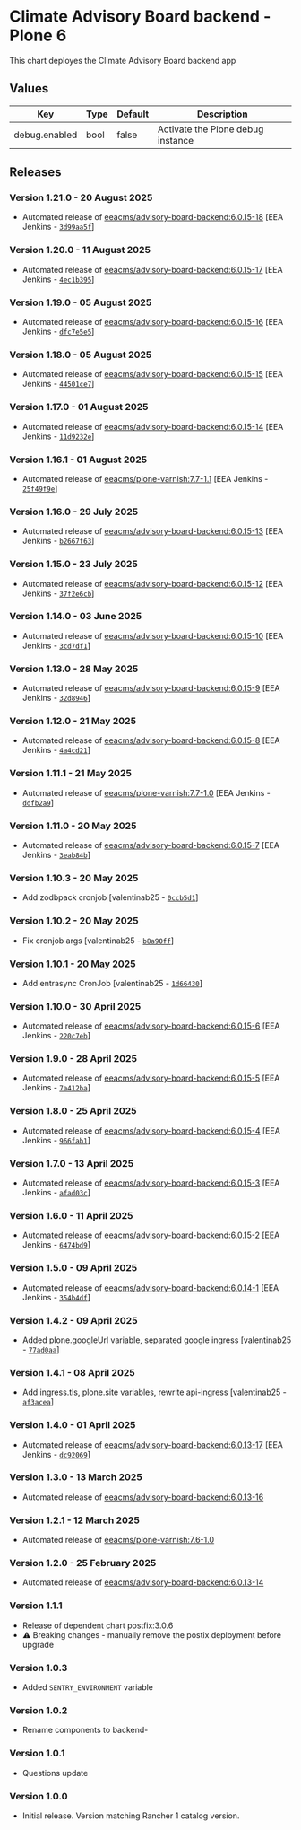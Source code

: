 # Climate Advisory Board backend - Plone 6

This chart deployes the Climate Advisory Board backend app 


## Values

| Key | Type | Default | Description |
|-----|------|---------|-------------|
| debug.enabled | bool | false | Activate the Plone debug instance |

## Releases

### Version 1.21.0 - 20 August 2025
- Automated release of [eeacms/advisory-board-backend:6.0.15-18](https://github.com/eea/advisory-board-backend/releases) [EEA Jenkins - [`3d99aa5f`](https://github.com/eea/helm-charts/commit/3d99aa5ffa1fbd3bb5b405037f297e8c3197eb0e)]

### Version 1.20.0 - 11 August 2025
- Automated release of [eeacms/advisory-board-backend:6.0.15-17](https://github.com/eea/advisory-board-backend/releases) [EEA Jenkins - [`4ec1b395`](https://github.com/eea/helm-charts/commit/4ec1b395915bc3d81e1118846a02b6923c1a1a85)]

### Version 1.19.0 - 05 August 2025
- Automated release of [eeacms/advisory-board-backend:6.0.15-16](https://github.com/eea/advisory-board-backend/releases) [EEA Jenkins - [`dfc7e5e5`](https://github.com/eea/helm-charts/commit/dfc7e5e516abf6f7471605a0e21110e4326da40d)]

### Version 1.18.0 - 05 August 2025
- Automated release of [eeacms/advisory-board-backend:6.0.15-15](https://github.com/eea/advisory-board-backend/releases) [EEA Jenkins - [`44501ce7`](https://github.com/eea/helm-charts/commit/44501ce701ef1f999845aec2f078ae80d2d18a35)]

### Version 1.17.0 - 01 August 2025
- Automated release of [eeacms/advisory-board-backend:6.0.15-14](https://github.com/eea/advisory-board-backend/releases) [EEA Jenkins - [`11d9232e`](https://github.com/eea/helm-charts/commit/11d9232eadb868a4e40a2fd9890f684c8f49d1e8)]

### Version 1.16.1 - 01 August 2025
- Automated release of [eeacms/plone-varnish:7.7-1.1](https://github.com/eea/plone-varnish/releases) [EEA Jenkins - [`25f49f9e`](https://github.com/eea/helm-charts/commit/25f49f9e689b1646bd458dc9d8e390d823a335b1)]

### Version 1.16.0 - 29 July 2025
- Automated release of [eeacms/advisory-board-backend:6.0.15-13](https://github.com/eea/advisory-board-backend/releases) [EEA Jenkins - [`b2667f63`](https://github.com/eea/helm-charts/commit/b2667f630be4098852829da258257e0c24975ed3)]

### Version 1.15.0 - 23 July 2025
- Automated release of [eeacms/advisory-board-backend:6.0.15-12](https://github.com/eea/advisory-board-backend/releases) [EEA Jenkins - [`37f2e6cb`](https://github.com/eea/helm-charts/commit/37f2e6cb25a9426d755cae5a8490eb929bc96677)]

### Version 1.14.0 - 03 June 2025
- Automated release of [eeacms/advisory-board-backend:6.0.15-10](https://github.com/eea/advisory-board-backend/releases) [EEA Jenkins - [`3cd7df1`](https://github.com/eea/helm-charts/commit/3cd7df11a6e2f57378d965910401dd47c609a66b)]

### Version 1.13.0 - 28 May 2025
- Automated release of [eeacms/advisory-board-backend:6.0.15-9](https://github.com/eea/advisory-board-backend/releases) [EEA Jenkins - [`32d8946`](https://github.com/eea/helm-charts/commit/32d8946a351960a7fe23a3170c7a43c28fd27188)]

### Version 1.12.0 - 21 May 2025
- Automated release of [eeacms/advisory-board-backend:6.0.15-8](https://github.com/eea/advisory-board-backend/releases) [EEA Jenkins - [`4a4cd21`](https://github.com/eea/helm-charts/commit/4a4cd211a5923f2e205dcce828562afeaeb58c5a)]

### Version 1.11.1 - 21 May 2025
- Automated release of [eeacms/plone-varnish:7.7-1.0](https://github.com/eea/plone-varnish/releases) [EEA Jenkins - [`ddfb2a9`](https://github.com/eea/helm-charts/commit/ddfb2a9924ac131d6a9973b54456a3e9f0b8e98c)]

### Version 1.11.0 - 20 May 2025
- Automated release of [eeacms/advisory-board-backend:6.0.15-7](https://github.com/eea/advisory-board-backend/releases) [EEA Jenkins - [`3eab84b`](https://github.com/eea/helm-charts/commit/3eab84bce7cbb8c41f1990b5958a331a651b0846)]

### Version 1.10.3 - 20 May 2025
- Add zodbpack cronjob [valentinab25 - [`0ccb5d1`](https://github.com/eea/helm-charts/commit/0ccb5d190004a0a3b555ba595f4020bada7aac90)]

### Version 1.10.2 - 20 May 2025
- Fix cronjob args [valentinab25 - [`b8a90ff`](https://github.com/eea/helm-charts/commit/b8a90ff4b92826760cff933751921ec378bcdef9)]

### Version 1.10.1 - 20 May 2025
- Add entrasync CronJob [valentinab25 - [`1d66430`](https://github.com/eea/helm-charts/commit/1d66430e40c481cf4237a5c94b97a787a930dc81)]

### Version 1.10.0 - 30 April 2025
- Automated release of [eeacms/advisory-board-backend:6.0.15-6](https://github.com/eea/advisory-board-backend/releases) [EEA Jenkins - [`220c7eb`](https://github.com/eea/helm-charts/commit/220c7ebed149f6bf5dd112e10c0c2515129e4894)]

### Version 1.9.0 - 28 April 2025
- Automated release of [eeacms/advisory-board-backend:6.0.15-5](https://github.com/eea/advisory-board-backend/releases) [EEA Jenkins - [`7a412ba`](https://github.com/eea/helm-charts/commit/7a412ba6f5691e73557736519082efba26161a71)]

### Version 1.8.0 - 25 April 2025
- Automated release of [eeacms/advisory-board-backend:6.0.15-4](https://github.com/eea/advisory-board-backend/releases) [EEA Jenkins - [`966fab1`](https://github.com/eea/helm-charts/commit/966fab179ce7618f37968fc27582d76ede319bf0)]

### Version 1.7.0 - 13 April 2025
- Automated release of [eeacms/advisory-board-backend:6.0.15-3](https://github.com/eea/advisory-board-backend/releases) [EEA Jenkins - [`afad03c`](https://github.com/eea/helm-charts/commit/afad03c088b6eb266def3beee31aba28906441e2)]

### Version 1.6.0 - 11 April 2025
- Automated release of [eeacms/advisory-board-backend:6.0.15-2](https://github.com/eea/advisory-board-backend/releases) [EEA Jenkins - [`6474bd9`](https://github.com/eea/helm-charts/commit/6474bd97699a064d3bf3492151e4400f638ed8e4)]

### Version 1.5.0 - 09 April 2025
- Automated release of [eeacms/advisory-board-backend:6.0.14-1](https://github.com/eea/advisory-board-backend/releases) [EEA Jenkins - [`354b4df`](https://github.com/eea/helm-charts/commit/354b4dfaaf743ec4349c2907a2f461a4eac13639)]

### Version 1.4.2 - 09 April 2025
- Added plone.googleUrl variable, separated google ingress [valentinab25 - [`77ad0aa`](https://github.com/eea/helm-charts/commit/77ad0aaa595cbfc4fdd538954992b7897af5a3dd)]

### Version 1.4.1 - 08 April 2025
- Add ingress.tls, plone.site variables, rewrite api-ingress [valentinab25 - [`af3acea`](https://github.com/eea/helm-charts/commit/af3acea1f7d28816aa66ed3cf2813bc5962c7597)]

### Version 1.4.0 - 01 April 2025
- Automated release of [eeacms/advisory-board-backend:6.0.13-17](https://github.com/eea/advisory-board-backend/releases) [EEA Jenkins - [`dc92069`](https://github.com/eea/helm-charts/commit/dc920696e09d97e7dd6ba56c1753c6748dbced4f)]

### Version 1.3.0 - 13 March 2025
- Automated release of [eeacms/advisory-board-backend:6.0.13-16](https://github.com/eea/advisory-board-backend/releases)

### Version 1.2.1 - 12 March 2025
- Automated release of [eeacms/plone-varnish:7.6-1.0](https://github.com/eea/plone-varnish/releases)

### Version 1.2.0 - 25 February 2025
- Automated release of [eeacms/advisory-board-backend:6.0.13-14](https://github.com/eea/advisory-board-backend/releases)


### Version 1.1.1
- Release of dependent chart postfix:3.0.6
- :warning: Breaking changes - manually remove the postix deployment before upgrade

### Version 1.0.3
- Added `SENTRY_ENVIRONMENT` variable

### Version 1.0.2
- Rename components to backend- 

### Version 1.0.1
- Questions update

### Version 1.0.0
- Initial release. Version matching Rancher 1 catalog version.

